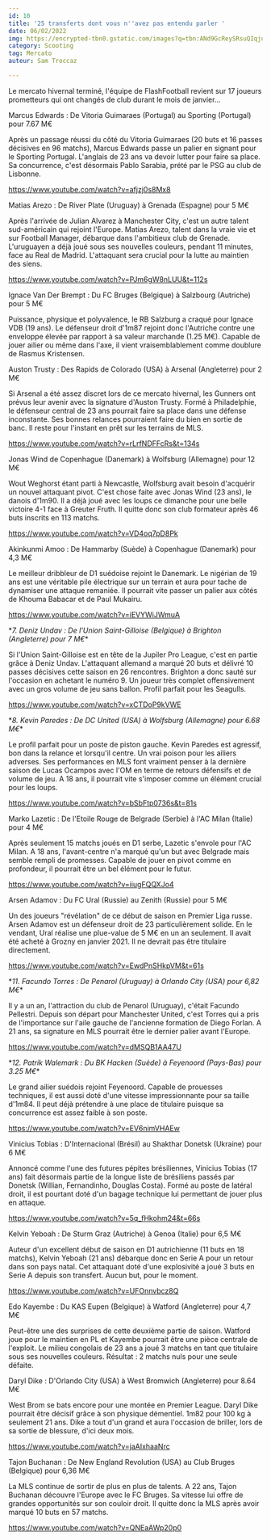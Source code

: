 ```yaml
---
id: 10
title: '25 transferts dont vous n''avez pas entendu parler '
date: 06/02/2022
img: https://encrypted-tbn0.gstatic.com/images?q=tbn:ANd9GcReySRsuQIqjuQc67KFYAoKpOHvxw3wUzigkA&usqp=CAU
category: Scooting
tag: Mercato
auteur: Sam Troccaz

---
```

Le mercato hivernal terminé, l'équipe de FlashFootball revient sur 17  joueurs prometteurs qui ont changés de club durant le mois de janvier...

Marcus Edwards : De Vitoria Guimaraes (Portugal) au Sporting (Portugal) pour 7.67 M€

Après un passage réussi du côté du Vitoria Guimaraes (20 buts et 16 passes décisives en 96 matchs), Marcus Edwards passe un palier en signant pour le Sporting Portugal. L'anglais de 23 ans va devoir lutter pour faire sa place. Sa concurrence, c'est désormais Pablo Sarabia, prété par le PSG au club de Lisbonne.

https://www.youtube.com/watch?v=afjzj0s8Mx8

Matias Arezo : De River Plate (Uruguay) à Grenada (Espagne) pour 5 M€

Après l'arrivée de Julian Alvarez à Manchester City, c'est un autre talent sud-américain qui rejoint l'Europe. Matias Arezo, talent dans la vraie vie et sur Football Manager, débarque dans l'ambitieux club de Grenade. L'uruguayen a déjà joué sous ses nouvelles couleurs, pendant 11 minutes, face au Real de Madrid. L'attaquant sera crucial pour la lutte au maintien des siens.

https://www.youtube.com/watch?v=PJm6gW8nLUU&t=112s

Ignace Van Der Brempt : Du FC Bruges (Belgique) à Salzbourg (Autriche) pour 5 M€

Puissance, physique et polyvalence, le RB Salzburg a craqué pour Ignace VDB (19 ans). Le défenseur droit d'1m87 rejoint donc l'Autriche contre une enveloppe élevée par rapport à sa valeur marchande (1.25 M€). Capable de jouer ailier ou même dans l'axe, il vient vraisemblablement comme doublure de Rasmus Kristensen.

Auston Trusty : Des Rapids de Colorado (USA) à Arsenal (Angleterre) pour 2 M€

Si Arsenal a été assez discret lors de ce mercato hivernal, les Gunners ont prévus leur avenir avec la signature d'Auston Trusty. Formé à Philadelphie, le défenseur central de 23 ans pourrait faire sa place dans une défense inconstante. Ses bonnes relances pourraient faire du bien en sortie de banc. Il reste pour l'instant en prêt sur les terrains de MLS.

https://www.youtube.com/watch?v=rLrfNDFFcRs&t=134s

Jonas Wind de Copenhague (Danemark) à Wolfsburg (Allemagne) pour 12 M€

Wout Weghorst étant parti à Newcastle, Wolfsburg avait besoin d'acquérir un nouvel attaquant pivot. C'est chose faite avec Jonas Wind (23 ans), le danois d'1m90. Il a déjà joué avec les loups ce dimanche pour une belle victoire 4-1 face à Greuter Fruth. Il quitte donc son club formateur après 46 buts inscrits en 113 matchs.

https://www.youtube.com/watch?v=VD4oq7pD8Pk

Akinkunmi Amoo : De Hammarby (Suède) à Copenhague (Danemark) pour 4,3 M€

Le meilleur dribbleur de D1 suédoise rejoint le Danemark. Le nigérian de 19 ans est une véritable pile électrique sur un terrain et aura pour tache de dynamiser une attaque remaniée. Il pourrait vite passer un palier aux côtés de Khouma Babacar et de Paul Mukairu.

https://www.youtube.com/watch?v=iEVYWiJWmuA

\**7. Deniz Undav : De l'Union Saint-Gilloise (Belgique) à Brighton (Angleterre) pour 7 M€**

Si l'Union Saint-Gilloise est en tête de la Jupiler Pro League, c'est en partie grâce à Deniz Undav. L'attaquant allemand a marqué 20 buts et délivré 10 passes décisives cette saison en 26 rencontres. Brighton a donc sauté sur l'occasion en achetant le numéro 9. Un joueur très complet offensivement avec un gros volume de jeu sans ballon. Profil parfait pour les Seagulls.

https://www.youtube.com/watch?v=xCTDoP9kVWE

\**8. Kevin Paredes : De DC United (USA) à Wolfsburg (Allemagne) pour 6.68 M€**

Le profil parfait pour un poste de piston gauche. Kevin Paredes est agressif, bon dans la relance et lorsqu'il centre. Un vrai poison pour les ailiers adverses. Ses performances en MLS font vraiment penser à la dernière saison de Lucas Ocampos avec l'OM en terme de retours défensifs et de volume de jeu. A 18 ans, il pourrait vite s'imposer comme un élément crucial pour les loups.

https://www.youtube.com/watch?v=bSbFtp0736s&t=81s

Marko Lazetic : De l'Etoile Rouge de Belgrade (Serbie) à l'AC Milan (Italie) pour 4 M€

Après seulement 15 matchs joués en D1 serbe, Lazetic s'envole pour l'AC Milan. A 18 ans, l'avant-centre n'a marqué qu'un but avec Belgrade mais semble rempli de promesses. Capable de jouer en pivot comme en profondeur, il pourrait être un bel élément pour le futur.

https://www.youtube.com/watch?v=iiugFQQXJo4

Arsen Adamov : Du FC Ural (Russie) au Zenith (Russie) pour 5 M€

Un des joueurs "révélation" de ce début de saison en Premier Liga russe. Arsen Adamov est un défenseur droit de 23 particulièrement solide. En le vendant, Ural réalise une plue-value de 5 M€ en un an seulement. Il avait été acheté à Grozny en janvier 2021. Il ne devrait pas être titulaire directement.

https://www.youtube.com/watch?v=EwdPnSHkpVM&t=61s

\**11. Facundo Torres : De Penarol (Uruguay) à Orlando City (USA) pour 6,82 M€**

Il y a un an, l'attraction du club de Penarol (Uruguay), c'était Facundo Pellestri. Depuis son départ pour Manchester United, c'est Torres qui a pris de l'importance sur l'aile gauche de l'ancienne formation de Diego Forlan. A 21 ans, sa signature en MLS pourrait être le dernier palier avant l'Europe.

https://www.youtube.com/watch?v=dMSQB1AA47U

\**12. Patrik Walemark : Du BK Hacken (Suède) à Feyenoord (Pays-Bas) pour 3.25 M€**

Le grand ailier suédois rejoint Feyenoord. Capable de prouesses techniques,  il est aussi doté d'une vitesse impressionnante pour sa taille d'1m84. Il peut déjà prétendre à une place de titulaire puisque sa concurrence est assez faible à son poste.

https://www.youtube.com/watch?v=EV6nimVHAEw

Vinicius Tobias : D'Internacional (Brésil) au Shakthar Donetsk (Ukraine) pour 6 M€

Annoncé comme l'une des futures pépites brésiliennes, Vinicius Tobias (17 ans) fait désormais partie de la longue liste de brésiliens passés par Donetsk (Willian, Fernandinho, Douglas Costa). Formé au poste de latéral droit, il est pourtant doté d'un bagage technique lui permettant de jouer plus en attaque.

https://www.youtube.com/watch?v=5q_fHkohm24&t=66s

Kelvin Yeboah : De Sturm Graz (Autriche) à Genoa (Italie) pour 6,5 M€

Auteur d'un excellent début de saison en D1 autrichienne (11 buts en 18 matchs), Kelvin Yeboah (21 ans) débarque donc en Serie A pour un retour dans son pays natal. Cet attaquant doté d'une explosivité a joué 3 buts en Serie A depuis son transfert. Aucun but, pour le moment.

https://www.youtube.com/watch?v=UFOnnvbcz8Q

Edo Kayembe : Du KAS Eupen (Belgique) à Watford (Angleterre) pour 4,7 M€

Peut-être une des surprises de cette deuxième partie de saison. Watford joue pour le maintien en PL et Kayembe pourrait être une pièce centrale de l'exploit. Le milieu congolais de 23 ans a joué 3 matchs en tant que titulaire sous ses nouvelles couleurs. Résultat : 2 matchs nuls pour une seule défaite.

Daryl Dike : D'Orlando City (USA) à West Bromwich (Angleterre) pour 8.64 M€

West Brom se bats encore pour une montée en Premier League. Daryl Dike pourrait être décisif grâce à son physique démentiel. 1m82 pour 100 kg à seulement 21 ans. Dike a tout d'un grand et aura l'occasion de briller, lors de sa sortie de blessure, d'ici deux mois.

https://www.youtube.com/watch?v=jaAIxhaaNrc

Tajon Buchanan : De New England Revolution (USA) au Club Bruges (Belgique) pour 6,36 M€

La MLS continue de sortir de plus en plus de talents. A 22 ans, Tajon Buchanan découvre l'Europe avec le FC Bruges. Sa vitesse lui offre de grandes opportunités sur son couloir droit. Il quitte donc la MLS après avoir marqué 10 buts en 57 matchs.

https://www.youtube.com/watch?v=QNEaAWp20p0